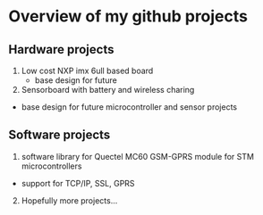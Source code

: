 # Overview of my github projects
## Hardware projects
1) Low cost NXP imx 6ull based board
   - base design for future 
2) Sensorboard with battery and wireless charing
  - base design for future microcontroller and sensor projects

## Software projects
1) software library for Quectel MC60 GSM-GPRS module for STM microcontrollers
  - support for TCP/IP, SSL, GPRS
2) Hopefully more projects...
